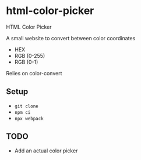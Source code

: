 # html-color-picker
HTML Color Picker

A small website to convert between color coordinates
* HEX
* RGB (0-255)
* RGB (0-1)

Relies on color-convert

## Setup
* `git clone`
* `npm ci`
* `npx webpack`


## TODO
* Add an actual color picker
